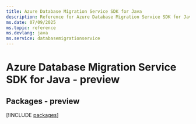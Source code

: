 ```yaml
---
title: Azure Database Migration Service SDK for Java
description: Reference for Azure Database Migration Service SDK for Java
ms.date: 07/09/2025
ms.topic: reference
ms.devlang: java
ms.service: databasemigrationservice
---
```

# Azure Database Migration Service SDK for Java - preview
## Packages - preview
[!INCLUDE [packages](database-migration-service-index.md)]